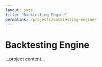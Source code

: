 ```yaml
---
layout: page
title: "Backtesting Engine"
permalink: /projects/backtesting-engine/
---
```


# Backtesting Engine

...project content...
